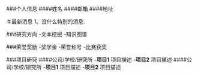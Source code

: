 ###个人信息
####姓名
####邮箱
####地址

＃最新消息
1。没什么特别的消息.

###研究方向
-文本挖掘
-知识图谱

###荣誉奖励
-奖学金
-荣誉称号
-比赛获奖

###项目研究
####公司/学校/研究所
-**项目1**
项目描述
-**项目2**
项目描述
####公司/学校/研究所
-**项目1**
项目描述
-**项目2**
项目描述
